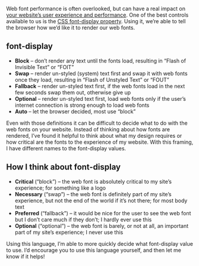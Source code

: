 Web font performance is often overlooked, but can have a real impact on 
[your website’s user experience and performance](https://www.zachleat.com/web/css-tricks-web-fonts/). 
One of the best controls available to us is the [CSS font-display property](https://css-tricks.com/almanac/properties/f/font-display/). 
Using it, we’re able to tell the browser how we’d like it to render our web fonts.

## font-display

* **Block** – don’t render any text until the fonts load, resulting in “Flash of Invisible Text” or “FOIT”
* **Swap** – render un-styled (system) text first and swap it with web fonts once they load, resulting in “Flash of Unstyled Text” or “FOUT”
* **Fallback** – render un-styled text first, if the web fonts load in the next few seconds swap them out, otherwise give up
* **Optional** – render un-styled text first, load web fonts only if the user’s internet connection is strong enough to load web fonts
* **Auto** – let the browser decided, most use “block”

Even with those definitions it can be difficult to decide what to do with the 
web fonts on your website. Instead of thinking about how fonts are rendered, 
I’ve found it helpful to think about what my design requires or how critical are 
the fonts to the experience of my website. With this framing, I have different 
names to the font-display values.

## How I think about font-display

* **Critical** (“block”) – the web font is absolutely critical to my site’s experience; for something like a logo
* **Necessary** (“swap”) – the web font is definitely part of my site’s experience, but not the end of the world if it’s not there; for most body text
* **Preferred** (“fallback”) – it would be nice for the user to see the web font but I don’t care much if they don’t; I hardly ever use this
* **Optional** (“optional”) – the web font is barely, or not at all, an important part of my site’s experience; I never use this

Using this language, I’m able to more quickly decide what font-display value to use. 
I’d encourage you to use this language yourself, and then let me know if it helps!

